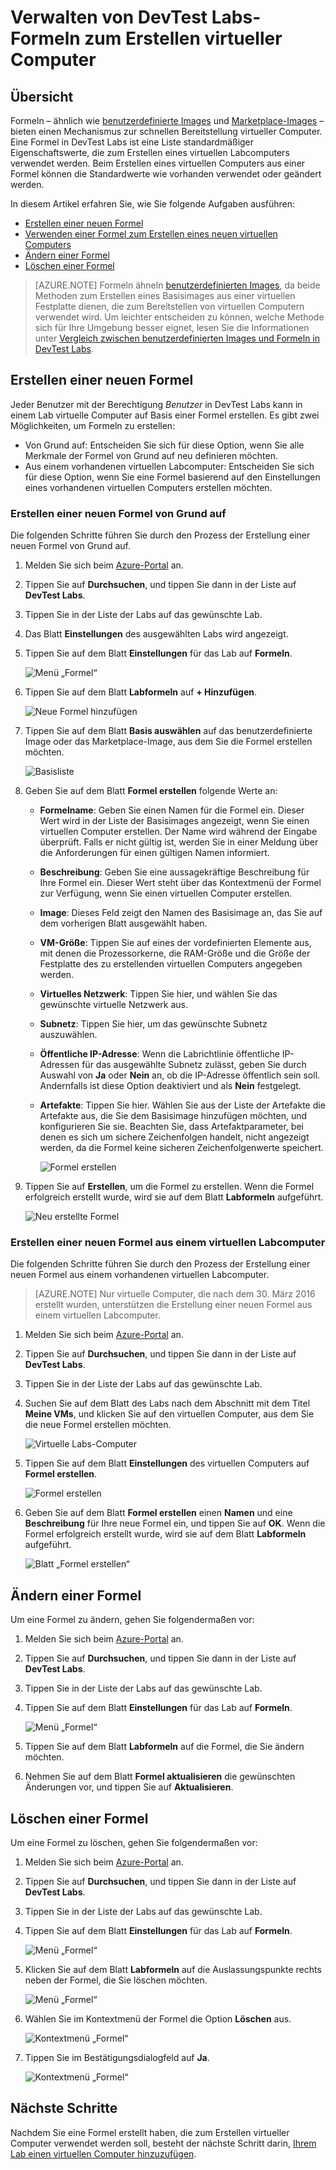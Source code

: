 <properties
	pageTitle="Verwalten von DevTest Labs-Formeln zum Erstellen virtueller Computer | Microsoft Azure"
	description="Erfahren Sie, wie Sie DevTest Labs-Formeln erstellen, aktualisieren, entfernen und zum Erstellen neuer virtueller Computer verwenden."
	services="devtest-lab,virtual-machines"
	documentationCenter="na"
	authors="tomarcher"
	manager="douge"
	editor=""/>

<tags
	ms.service="devtest-lab"
	ms.workload="na"
	ms.tgt_pltfrm="na"
	ms.devlang="na"
	ms.topic="article"
	ms.date="05/08/2016"
	ms.author="tarcher"/>

# Verwalten von DevTest Labs-Formeln zum Erstellen virtueller Computer

## Übersicht

Formeln – ähnlich wie [benutzerdefinierte Images](./devtest-lab-create-template.md) und [Marketplace-Images](./devtest-lab-configure-marketplace-images.md) – bieten einen Mechanismus zur schnellen Bereitstellung virtueller Computer. Eine Formel in DevTest Labs ist eine Liste standardmäßiger Eigenschaftswerte, die zum Erstellen eines virtuellen Labcomputers verwendet werden. Beim Erstellen eines virtuellen Computers aus einer Formel können die Standardwerte wie vorhanden verwendet oder geändert werden.

In diesem Artikel erfahren Sie, wie Sie folgende Aufgaben ausführen:

- [Erstellen einer neuen Formel](#create-a-new-formula)
- [Verwenden einer Formel zum Erstellen eines neuen virtuellen Computers](#use-a-formula-to-create-a-new-vm)
- [Ändern einer Formel](#modify-a-formula)
- [Löschen einer Formel](#delete-a-formula)

> [AZURE.NOTE] Formeln ähneln [benutzerdefinierten Images](./devtest-lab-create-template.md), da beide Methoden zum Erstellen eines Basisimages aus einer virtuellen Festplatte dienen, die zum Bereitstellen von virtuellen Computern verwendet wird. Um leichter entscheiden zu können, welche Methode sich für Ihre Umgebung besser eignet, lesen Sie die Informationen unter [Vergleich zwischen benutzerdefinierten Images und Formeln in DevTest Labs](./devtest-lab-comparing-vm-base-image-types.md).

## Erstellen einer neuen Formel
Jeder Benutzer mit der Berechtigung *Benutzer* in DevTest Labs kann in einem Lab virtuelle Computer auf Basis einer Formel erstellen. Es gibt zwei Möglichkeiten, um Formeln zu erstellen:

- Von Grund auf: Entscheiden Sie sich für diese Option, wenn Sie alle Merkmale der Formel von Grund auf neu definieren möchten.
- Aus einem vorhandenen virtuellen Labcomputer: Entscheiden Sie sich für diese Option, wenn Sie eine Formel basierend auf den Einstellungen eines vorhandenen virtuellen Computers erstellen möchten.

### Erstellen einer neuen Formel von Grund auf
Die folgenden Schritte führen Sie durch den Prozess der Erstellung einer neuen Formel von Grund auf.

1. Melden Sie sich beim [Azure-Portal](http://go.microsoft.com/fwlink/p/?LinkID=525040) an.

1. Tippen Sie auf **Durchsuchen**, und tippen Sie dann in der Liste auf **DevTest Labs**.

1. Tippen Sie in der Liste der Labs auf das gewünschte Lab.

1. Das Blatt **Einstellungen** des ausgewählten Labs wird angezeigt.

1. Tippen Sie auf dem Blatt **Einstellungen** für das Lab auf **Formeln**.

    ![Menü „Formel“](./media/devtest-lab-manage-formulas/lab-settings-formulas.png)

1. Tippen Sie auf dem Blatt **Labformeln** auf **+ Hinzufügen**.

    ![Neue Formel hinzufügen](./media/devtest-lab-manage-formulas/add-formula.png)

1. Tippen Sie auf dem Blatt **Basis auswählen** auf das benutzerdefinierte Image oder das Marketplace-Image, aus dem Sie die Formel erstellen möchten.

    ![Basisliste](./media/devtest-lab-manage-formulas/base-list.png)

1. Geben Sie auf dem Blatt **Formel erstellen** folgende Werte an:

	- **Formelname**: Geben Sie einen Namen für die Formel ein. Dieser Wert wird in der Liste der Basisimages angezeigt, wenn Sie einen virtuellen Computer erstellen. Der Name wird während der Eingabe überprüft. Falls er nicht gültig ist, werden Sie in einer Meldung über die Anforderungen für einen gültigen Namen informiert.
	- **Beschreibung**: Geben Sie eine aussagekräftige Beschreibung für Ihre Formel ein. Dieser Wert steht über das Kontextmenü der Formel zur Verfügung, wenn Sie einen virtuellen Computer erstellen.
	- **Image**: Dieses Feld zeigt den Namen des Basisimage an, das Sie auf dem vorherigen Blatt ausgewählt haben. 
	- **VM-Größe**: Tippen Sie auf eines der vordefinierten Elemente aus, mit denen die Prozessorkerne, die RAM-Größe und die Größe der Festplatte des zu erstellenden virtuellen Computers angegeben werden.
	- **Virtuelles Netzwerk**: Tippen Sie hier, und wählen Sie das gewünschte virtuelle Netzwerk aus.
	- **Subnetz**: Tippen Sie hier, um das gewünschte Subnetz auszuwählen.
	- **Öffentliche IP-Adresse**: Wenn die Labrichtlinie öffentliche IP-Adressen für das ausgewählte Subnetz zulässt, geben Sie durch Auswahl von **Ja** oder **Nein** an, ob die IP-Adresse öffentlich sein soll. Andernfalls ist diese Option deaktiviert und als **Nein** festgelegt.
	- **Artefakte**: Tippen Sie hier. Wählen Sie aus der Liste der Artefakte die Artefakte aus, die Sie dem Basisimage hinzufügen möchten, und konfigurieren Sie sie. Beachten Sie, dass Artefaktparameter, bei denen es sich um sichere Zeichenfolgen handelt, nicht angezeigt werden, da die Formel keine sicheren Zeichenfolgenwerte speichert. 

    	![Formel erstellen](./media/devtest-lab-manage-formulas/create-formula.png)

1. Tippen Sie auf **Erstellen**, um die Formel zu erstellen. Wenn die Formel erfolgreich erstellt wurde, wird sie auf dem Blatt **Labformeln** aufgeführt.

	![Neu erstellte Formel](./media/devtest-lab-manage-formulas/newly-created-formula.png)

### Erstellen einer neuen Formel aus einem virtuellen Labcomputer
Die folgenden Schritte führen Sie durch den Prozess der Erstellung einer neuen Formel aus einem vorhandenen virtuellen Labcomputer.

> [AZURE.NOTE] Nur virtuelle Computer, die nach dem 30. März 2016 erstellt wurden, unterstützen die Erstellung einer neuen Formel aus einem virtuellen Labcomputer.

1. Melden Sie sich beim [Azure-Portal](http://go.microsoft.com/fwlink/p/?LinkID=525040) an.

1. Tippen Sie auf **Durchsuchen**, und tippen Sie dann in der Liste auf **DevTest Labs**.

1. Tippen Sie in der Liste der Labs auf das gewünschte Lab.

1. Suchen Sie auf dem Blatt des Labs nach dem Abschnitt mit dem Titel **Meine VMs**, und klicken Sie auf den virtuellen Computer, aus dem Sie die neue Formel erstellen möchten.

	![Virtuelle Labs-Computer](./media/devtest-lab-manage-formulas/my-vms.png)

1. Tippen Sie auf dem Blatt **Einstellungen** des virtuellen Computers auf **Formel erstellen**.

	![Formel erstellen](./media/devtest-lab-manage-formulas/create-formula-menu.png)

1. Geben Sie auf dem Blatt **Formel erstellen** einen **Namen** und eine **Beschreibung** für Ihre neue Formel ein, und tippen Sie auf **OK**. Wenn die Formel erfolgreich erstellt wurde, wird sie auf dem Blatt **Labformeln** aufgeführt.

	![Blatt „Formel erstellen“](./media/devtest-lab-manage-formulas/create-formula-blade.png)

## Ändern einer Formel
Um eine Formel zu ändern, gehen Sie folgendermaßen vor:

1. Melden Sie sich beim [Azure-Portal](http://go.microsoft.com/fwlink/p/?LinkID=525040) an.

1. Tippen Sie auf **Durchsuchen**, und tippen Sie dann in der Liste auf **DevTest Labs**.

1. Tippen Sie in der Liste der Labs auf das gewünschte Lab.

1. Tippen Sie auf dem Blatt **Einstellungen** für das Lab auf **Formeln**.

    ![Menü „Formel“](./media/devtest-lab-manage-formulas/lab-settings-formulas.png)

1. Tippen Sie auf dem Blatt **Labformeln** auf die Formel, die Sie ändern möchten.

1. Nehmen Sie auf dem Blatt **Formel aktualisieren** die gewünschten Änderungen vor, und tippen Sie auf **Aktualisieren**.

## Löschen einer Formel 
Um eine Formel zu löschen, gehen Sie folgendermaßen vor:

1. Melden Sie sich beim [Azure-Portal](http://go.microsoft.com/fwlink/p/?LinkID=525040) an.

1. Tippen Sie auf **Durchsuchen**, und tippen Sie dann in der Liste auf **DevTest Labs**.

1. Tippen Sie in der Liste der Labs auf das gewünschte Lab.

1. Tippen Sie auf dem Blatt **Einstellungen** für das Lab auf **Formeln**.

    ![Menü „Formel“](./media/devtest-lab-manage-formulas/lab-settings-formulas.png)

1. Klicken Sie auf dem Blatt **Labformeln** auf die Auslassungspunkte rechts neben der Formel, die Sie löschen möchten.

    ![Menü „Formel“](./media/devtest-lab-manage-formulas/lab-formulas-blade.png)

1. Wählen Sie im Kontextmenü der Formel die Option **Löschen** aus.

    ![Kontextmenü „Formel“](./media/devtest-lab-manage-formulas/formula-delete-context-menu.png)

1. Tippen Sie im Bestätigungsdialogfeld auf **Ja**.

    ![Kontextmenü „Formel“](./media/devtest-lab-manage-formulas/formula-delete-confirmation.png)

## Nächste Schritte
Nachdem Sie eine Formel erstellt haben, die zum Erstellen virtueller Computer verwendet werden soll, besteht der nächste Schritt darin, [Ihrem Lab einen virtuellen Computer hinzuzufügen](./devtest-lab-add-vm-with-artifacts.md).

<!---HONumber=AcomDC_0518_2016-->